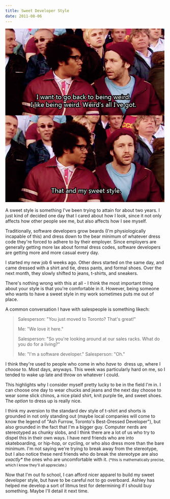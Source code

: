 ```yaml
---
title: Sweet Developer Style
date: 2011-08-06
---
```


![](94012CB4AF9341E18B9333A8FD85DFA3.png)

A sweet style is something I've been trying to attain for about two years. I just kind of decided one day that I cared about how I look, since it not only affects how other people see me, but also affects how I see myself.

Traditionally, software developers grow beards (I'm physiologically incapable of this) and dress down to the bear minimum of whatever dress code they're forced to adhere to by their employer. Since employers are generally getting more lax about formal dress codes, software developers are getting more and more casual every day.

I started my new job 6 weeks ago. Other devs started on the same day, and came dressed with a shirt and tie, dress pants, and formal shoes. Over the next month, they slowly shifted to jeans, t-shirts, and sneakers.

There's nothing wrong with this at all - I think the most important thing about your style is that you're comfortable in it. However, being someone who wants to have a sweet style in my work sometimes puts me out of place.

A common conversation I have with salespeople is something likech:

> Salesperson: "You just moved to Toronto? That's great!"
>
> Me: "We love it here."
>
> Salesperson: "So you're looking around at our sales racks. What do you do for a living?"
>
> Me: "I'm a software developer."
> Salesperson: "Oh."

I think they're used to people who come in who _have_ to &nbsp;dress up, where I _choose_ to. Most days, anyways. This week was particularly hard on me, so I tended to wake up late and throw on whatever I could.

This highlights why I consider myself pretty lucky to be in the field I'm in. I can choose one day to wear chucks and jeans and the next day choose to wear some slick chinos, a nice plaid shirt, knit purple tie, and sweet shoes. The _option_ to dress up is really nice.

I think my aversion to the standard dev style of t-shirt and shorts is grounded in not only standing out (maybe local companies will come to know the legend of "Ash Furrow, Toronto's Best-Dressed Developer"), but also grounded in the fact that I'm a bigger guy. Computer nerds are stereotyped as chunky slobs, and I think there are a lot of us who try to dispel this in their own ways. I have nerd friends who are into skateboarding, or hip-hop, or cycling, or who also dress more than the bare minimum. I'm not saying we're trying to break away from the stereotype, but I also notice these nerd friends who do break the stereotype are also _exactly\*_ the ones who are uncomfortable with it. <small>(\*this is mathematically precise, which I know they'll all appreciate.)</small>

Now that I'm out fo school, I can afford nicer apparel to build my sweet developer style, but have to be careful not to go overboard. Ashley has helped me develop a sort of litmus test for determining if I should buy something. Maybe I'll detail it next time.
